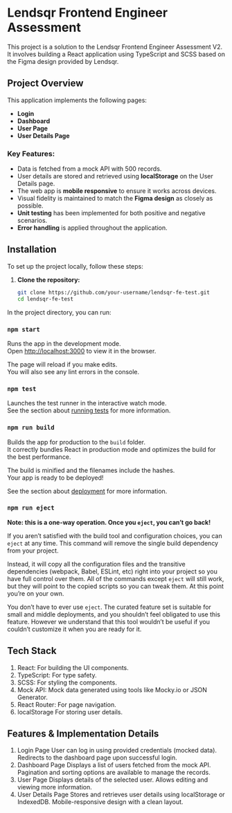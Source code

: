 # Lendsqr Frontend Engineer Assessment

This project is a solution to the Lendsqr Frontend Engineer Assessment V2. It involves building a React application using TypeScript and SCSS based on the Figma design provided by Lendsqr.

## Project Overview

This application implements the following pages:
- **Login**
- **Dashboard**
- **User Page**
- **User Details Page**

### Key Features:
- Data is fetched from a mock API with 500 records.
- User details are stored and retrieved using **localStorage**  on the User Details page.
- The web app is **mobile responsive** to ensure it works across devices.
- Visual fidelity is maintained to match the **Figma design** as closely as possible.
- **Unit testing** has been implemented for both positive and negative scenarios.
- **Error handling** is applied throughout the application.

## Installation

To set up the project locally, follow these steps:

1. **Clone the repository:**

   ```bash
   git clone https://github.com/your-username/lendsqr-fe-test.git
   cd lendsqr-fe-test

In the project directory, you can run:

### `npm start`

Runs the app in the development mode.\
Open [http://localhost:3000](http://localhost:3000) to view it in the browser.

The page will reload if you make edits.\
You will also see any lint errors in the console.

### `npm test`

Launches the test runner in the interactive watch mode.\
See the section about [running tests](https://facebook.github.io/create-react-app/docs/running-tests) for more information.

### `npm run build`

Builds the app for production to the `build` folder.\
It correctly bundles React in production mode and optimizes the build for the best performance.

The build is minified and the filenames include the hashes.\
Your app is ready to be deployed!

See the section about [deployment](https://facebook.github.io/create-react-app/docs/deployment) for more information.

### `npm run eject`

**Note: this is a one-way operation. Once you `eject`, you can’t go back!**

If you aren’t satisfied with the build tool and configuration choices, you can `eject` at any time. This command will remove the single build dependency from your project.

Instead, it will copy all the configuration files and the transitive dependencies (webpack, Babel, ESLint, etc) right into your project so you have full control over them. All of the commands except `eject` will still work, but they will point to the copied scripts so you can tweak them. At this point you’re on your own.

You don’t have to ever use `eject`. The curated feature set is suitable for small and middle deployments, and you shouldn’t feel obligated to use this feature. However we understand that this tool wouldn’t be useful if you couldn’t customize it when you are ready for it.

## Tech Stack
1. React: For building the UI components.
2. TypeScript: For type safety.
3. SCSS: For styling the components.
4. Mock API: Mock data generated using tools like Mocky.io or JSON Generator.
5. React Router: For page navigation.
6. localStorage For storing user details.

## Features & Implementation Details
1. Login Page
User can log in using provided credentials (mocked data).
Redirects to the dashboard page upon successful login.
2. Dashboard Page
Displays a list of users fetched from the mock API.
Pagination and sorting options are available to manage the records.
3. User Page
Displays details of the selected user.
Allows editing and viewing more information.
4. User Details Page
Stores and retrieves user details using localStorage or IndexedDB.
Mobile-responsive design with a clean layout.
